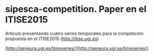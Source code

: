 # sipesca-competition. Paper en el ITISE2015

Artículo presentando cuatro series temporales para la competición propuesta en el ITISE2015 (http://itise.ugr.es)

[http://geneura.ugr.es/timeseries/](http://geneura.ugr.es/timeseries/)

